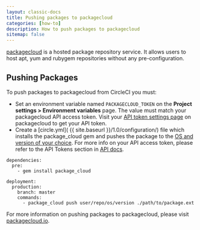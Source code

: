 ```yaml
---
layout: classic-docs
title: Pushing packages to packagecloud
categories: [how-to]
description: How to push packages to packagecloud
sitemap: false
---
```


[packagecloud](https://packagecloud.io) is a hosted package repository service. It allows users to host apt, yum and rubygem repositories without any pre-configuration.

## Pushing Packages

To push packages to packagecloud from CircleCI you must:

  - Set an environment variable named `PACKAGECLOUD_TOKEN` on the **Project settings > Environment variables** page.  The value must match your packagecloud API access token. Visit your [API token settings page](https://packagecloud.io/api_token) on packagecloud to get your API token.
  - Create a [circle.yml]( {{ site.baseurl }}/1.0/configuration/) file which installs the package_cloud gem and pushes the package to the [OS and version of your choice](https://packagecloud.io/docs/#os_distro_version).
For more info on your API access token, please refer to the API Tokens section in [API docs](https://packagecloud.io/docs/api/#api_tokens).

```
dependencies:
  pre:
    - gem install package_cloud

deployment:
  production:
    branch: master
    commands:
      - package_cloud push user/repo/os/version ./path/to/package.ext
```

For more information on pushing packages to packagecloud, please visit [packagecloud.io](https://packagecloud.io).
